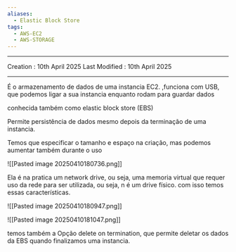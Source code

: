 ```yaml
---
aliases:
  - Elastic Block Store
tags:
  - AWS-EC2
  - AWS-STORAGE
---
```

---
Creation : 10th April 2025
Last Modified : 10th April 2025
___

É o armazenamento de dados de uma instancia EC2. ,funciona com USB, que podemos ligar a sua instancia enquanto rodam para guardar dados

conhecida também como elastic block store (EBS)

Permite persistência de dados mesmo depois da terminação de uma instancia.

Temos que especificar o tamanho e espaço na criação, mas podemos aumentar também durante o uso

![[Pasted image 20250410180736.png]]

Ela é na pratica um network drive, ou seja, uma memoria virtual que requer uso da rede para ser utilizada, ou seja, n é um drive físico.
com isso temos essas características.

![[Pasted image 20250410180947.png]]

![[Pasted image 20250410181047.png]]

temos também a Opção delete on termination, que permite deletar os dados da EBS quando finalizamos uma instancia.

